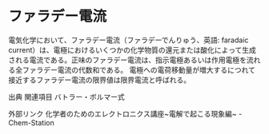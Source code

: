 # ファラデー電流

電気化学において、ファラデー電流（ファラデーでんりゅう、英語: faradaic current）は、電極におけるいくつかの化学物質の還元または酸化によって生成される電流である。正味のファラデー電流は、指示電極あるいは作用電極を流れる全ファラデー電流の代数和である。
電極への電荷移動量が増大するにつれて接近するファラデー電流の限界値は限界電流と呼ばれる。

出典
関連項目
バトラー・ボルマー式

外部リンク
化学者のためのエレクトロニクス講座~電解で起こる現象編~ - Chem-Station